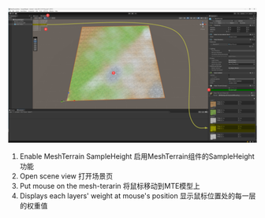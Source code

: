 ![](Doc~/Usage.jpg)

1. Enable MeshTerrain SampleHeight 启用MeshTerrain组件的SampleHeight功能
2. Open scene view 打开场景页
3. Put mouse on the mesh-terarin 将鼠标移动到MTE模型上
4. Displays each layers' weight at mouse's position 显示鼠标位置处的每一层的权重值